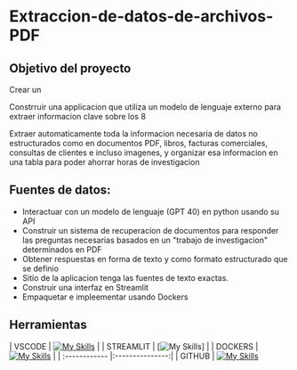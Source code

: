 # Extraccion-de-datos-de-archivos-PDF


## Objetivo del proyecto

Crear un 

Constrruir una applicacion que utiliza un modelo de lenguaje externo para extraer informacion clave sobre los 8 

Extraer automaticamente toda la informacion necesaria de datos no estructurados como en documentos PDF, libros, facturas comerciales, consultas de clientes e incluso imagenes, y organizar esa informacion en una tabla para poder ahorrar horas de investigacion 


## Fuentes de datos:


- Interactuar con un modelo de lenguaje (GPT 40) en python usando su API
- Construir un sistema de recuperacion de documentos para responder las preguntas necesarias basados en un "trabajo de investigacion" determinados en PDF
- Obtener respuestas en forma de texto y como formato estructurado que se definio
- Sitio de la aplicacion tenga las fuentes de texto exactas.
- Construir una interfaz en Streamlit
- Empaquetar e impleementar usando Dockers

## Herramientas

| VSCODE  | [![My Skills](https://skillicons.dev/icons?i=vscode)](https://skillicons.dev)  | 
| STREAMLIT | [![My Skills](https://docs.streamlit.io/develop/api-reference/status/st.info)]  |
| DOCKERS | [![My Skills](https://skillicons.dev/icons?i=docker)](https://skillicons.dev) | 
| :------------ |:---------------:| 
| GITHUB | [![My Skills](https://skillicons.dev/icons?i=git,github)](https://skillicons.dev)




